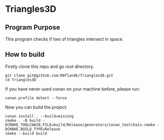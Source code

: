 # Triangles3D

## Program Purpose

This program checks if two of triangles intersect in space.

## How to build

Firstly clone this repo and go root directory.
```
git clone git@github.com:R0flan4k/Triangles3D.git
cd Triangles3D
```

If you have never used conan on your machine before, please run:
```
conan profile detect --force
```

Now you can build the project:
```
conan install . --build=missing  
cmake . -B build -DCMAKE_TOOLCHAIN_FILE=build/Release/generators/conan_toolchain.cmake -DCMAKE_BUILD_TYPE=Release
cmake --build build
```
